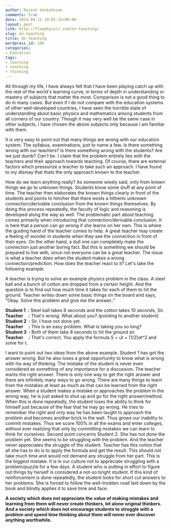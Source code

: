 ```yaml
---
author: Rajesh Venkatesan
comments: true
date: 2014-09-12 19:02:25+00:00
layout: post
link: http://flowphysics.com/on-teaching/
slug: on-teaching
title: On teaching
wordpress_id: 186
categories:
- Education
tags:
- learning
- teaching
- thinking
---
```


All through my life, I have always felt that I have been playing catch up with the rest of the world's learning curve, in terms of depth in understanding or mastery of subjects that matter the most. Comparison is not a good thing to do in many cases. But even if I do not compare with the education systems of other well-developed countries, I have seen the horrible state of understanding about basic physics and mathematics among students from all corners of our country. Though it may very well be the same case in other subjects, I have chosen the above subjects only because I am familiar with them.

It is very easy to point out that many things are wrong with our education system. The syllabus, examinations, just to name a few. Is there something wrong with our teachers? Is there something wrong with the students? Are we just dumb? _Can't be_. I claim that the problem entirely lies with the teachers and their approach towards teaching. Of course, there are external factors which pressurize a teacher to take such an approach. I have found to my dismay that thats the only approach known to the teacher.

How do we learn anything really? As someone wisely said, only from known things we go to unknown things. Students know some stuff at any point of time. The teacher then elaborates the known things clearly in front of the students and points to him/her that there exists a hitherto unknown connection/derivable conclusion from the known things themselves. By doing this process repeatedly, the faculty of logic and reasoning is developed along the way as well. The problematic part about teaching comes primarily when introducing that connection/derivable conclusion. It is here that a person can go wrong if she learns on her own. This is where the guiding hand of the teacher comes to help. A great teacher may create a feeling of wonder in students when they see the connection in front of their eyes. On the other hand, a dull one can completely make the connection just another boring fact. But this is something we should be prepared to live with, since not everyone can be a great teacher. The issue is what a teacher does when the student makes a wrong connection/prediction. How does the teacher react to it? Let's take the following example.

A teacher is trying to solve an example physics problem in the class. A steel ball and a bunch of cotton are dropped from a certain height. And the question is to find out how much time it takes for each of them to hit the ground. Teacher writes down some basic things on the board and says,
"Okay. Solve this problem and give me the answer.."

**Student 1  :** Steel ball takes 8 seconds and the cotton takes 10 seconds, Sir.\
**Teacher     :** That's wrong. What about you? (pointing to another student)\
**Student 2  :** Sir, I have not done yet.\
**Teacher     :** This is an easy problem. What is taking you so long?\
**Student 3  :** Both of them take 8 seconds to hit the ground sir.\
**Teacher     :** That's correct. You apply the formula S = ut + (1/2)*a*t^2 and solve for t.

I want to point out two ideas from the above example. Student 1 has got the answer wrong. But he also loses a great opportunity to know what is wrong with his way of thinking. The mistake of the student is never even considered as something of any importance for a discussion. The teacher wants the right answer. There is only one way to get the right answer and there are infinitely many ways to go wrong. There are many things to learn from the mistakes at least as much as that can be learned from the right answer. When a student makes a mistake or approaches the problem in the wrong way, he is just asked to shut up and go for the right answer/method. When this is done repeatedly, the student loses the ability to think for himself just because of the fear that he may go wrong. He tries to remember the right and only way he has been taught to approach the problem and becomes another brick in the wall. Thus grows our inability to commit mistakes. Thus we score 100% in all the exams and enter colleges, without ever realizing that only by committing mistakes we can learn to think for ourselves.
Second point concerns Student 2. She has not done the problem yet. She seems to be struggling with the problem. And the teacher never appreciates the struggle of the student. Teacher has this notion that all she has to do is to apply the formula and get the result. This should not take much time and would not demand any struggle from her part. This is the biggest mistake. It is in our culture not to appreciate struggling with a problem/puzzle for a few days. A student who is putting in effort to figure out things by herself is considered a not-so bright student. If this kind of reinforcement is done repeatedly, the student looks for short cut answers to her problems. She is forced to follow the well-trodden road laid down by the book and blindly applies it to save time and face.

**A society which does not appreciate the value of making mistakes and learning from them will never create thinkers, let alone original thinkers. And a society which does not encourage students to struggle with a problem and spend time thinking about them will never ever discover anything worthwhile.**
